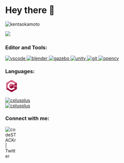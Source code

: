 <h1 align="left">Hey there 👋</h1>

<p align="left"> 
  <img src="https://komarev.com/ghpvc/?username=kentaokamoto&label=Profile%20views&color=0e75b6&style=flat" alt="kentaokamoto" /> 
</p>

<p align="left"> 
  <img src="https://github-readme-stats.vercel.app/api?username=kentaokamoto&count_private=true&show_icons=true&theme=radical" />
</a>
</p>

<h3 align="left">Editor and Tools:</h3>
<p align="left">  
  <a href="https://code.visualstudio.com/" target="_blank"> <img src="https://www.vectorlogo.zone/logos/visualstudio_code/visualstudio_code-icon.svg" alt="vscode" width="40" height="40"/> </a> 
  <a href="https://www.blender.org/" target="_blank"> <img src="https://download.blender.org/branding/community/blender_community_badge_white.svg" alt="blender" width="40" height="40"/> </a> 
  <a href="http://gazebosim.org/" target="_blank"> <img src="http://gazebosim.org/assets/gazebo_vert-af0a0ada204b42b6daca54e98766979e45e011ea22347ffe90580458476d26d6.png" alt="gazebo" width="40" height="40"/> </a> 
  <a href="https://unity.com/" target="_blank"> <img src="https://www.vectorlogo.zone/logos/unity3d/unity3d-icon.svg" alt="unity" width="40" height="40"/> </a> 
  <a href="https://git-scm.com/" target="_blank"> <img src="https://www.vectorlogo.zone/logos/git-scm/git-scm-icon.svg" alt="git" width="40" height="40"/> </a> 
  <a href="https://opencv.org/" target="_blank"> <img src="https://www.vectorlogo.zone/logos/opencv/opencv-icon.svg" alt="opencv" width="40" height="40"/> </a> 
  
</p>

<h3 align="left">Languages:</h3>
<p align="left"> 
  <a href="https://www.w3schools.com/cpp/" target="_blank"> <img src="https://raw.githubusercontent.com/devicons/devicon/master/icons/cplusplus/cplusplus-original.svg" alt="cplusplus" width="40" height="40"/> </a>  
   
  <a href="https://www.python.org/" target="_blank"> <img src="https://www.vectorlogo.zone/logos/python/python-icon.svg" alt="cplusplus" width="40" height="40"/> </a>  
 <a href="https://jp.mathworks.com/" target="_blank"> <img src="https://login.mathworks.com/embedded-login/images/pic-header-mathworks-logo.svg" alt="cplusplus" width="180" height="80"/> </a>  

<h3 align="left">Connect with me:</h3>

[<img align="left" alt="codeSTACKr | Twitter" width="40px" src="https://www.vectorlogo.zone/logos/twitter/twitter-official.svg" />][twitter]

[twitter]: https://twitter.com/kntokmt23
</p>

